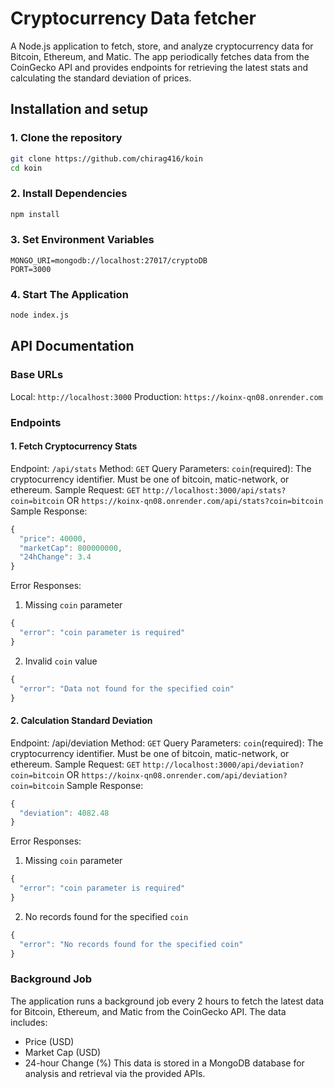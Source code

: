 # Cryptocurrency Data fetcher
A Node.js application to fetch, store, and analyze cryptocurrency data for Bitcoin, Ethereum, and Matic. The app periodically fetches data from the CoinGecko API and provides endpoints for retrieving the latest stats and calculating the standard deviation of prices.
## Installation and setup
### 1. Clone the repository
```bash
git clone https://github.com/chirag416/koin
cd koin
```
### 2. Install Dependencies
```sh
npm install
```
### 3. Set Environment Variables
```
MONGO_URI=mongodb://localhost:27017/cryptoDB
PORT=3000
```
### 4. Start The Application
```bash
node index.js
```
## API Documentation
### Base URLs
Local: ```http://localhost:3000```
Production: ```https://koinx-qn08.onrender.com```
### Endpoints
#### 1. Fetch Cryptocurrency Stats
Endpoint: ```/api/stats```
Method: ```GET```
Query Parameters:
```coin```(required): The cryptocurrency identifier. Must be one of bitcoin, matic-network, or ethereum.
Sample Request:
```GET``` ```http://localhost:3000/api/stats?coin=bitcoin``` OR ```https://koinx-qn08.onrender.com/api/stats?coin=bitcoin```
Sample Response:
```javascript
{
  "price": 40000,
  "marketCap": 800000000,
  "24hChange": 3.4
}
```
Error Responses:
1. Missing ```coin``` parameter
```javascript
{
  "error": "coin parameter is required"
}
```
2. Invalid ```coin``` value
```javascript
{
  "error": "Data not found for the specified coin"
}
```
#### 2. Calculation Standard Deviation
Endpoint: /api/deviation
Method: ```GET```
Query Parameters:
```coin```(required): The cryptocurrency identifier. Must be one of bitcoin, matic-network, or ethereum.
Sample Request:
```GET``` ```http://localhost:3000/api/deviation?coin=bitcoin``` OR ```https://koinx-qn08.onrender.com/api/deviation?coin=bitcoin```
Sample Response:
```javascript
{
  "deviation": 4082.48
}
```
Error Responses:
1. Missing ```coin``` parameter
```javascript
{
  "error": "coin parameter is required"
}
```
2. No records found for the specified ```coin```
```javascript
{
  "error": "No records found for the specified coin"
}
```
### Background Job
The application runs a background job every 2 hours to fetch the latest data for Bitcoin, Ethereum, and Matic from the CoinGecko API. The data includes:
* Price (USD)
* Market Cap (USD)
* 24-hour Change (%)
This data is stored in a MongoDB database for analysis and retrieval via the provided APIs.


